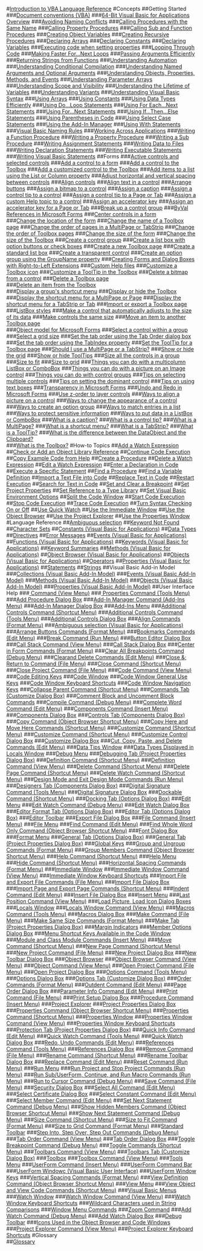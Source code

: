 #[Introduction to VBA Language Reference](../../VBA-Language-Reference.md)
#Concepts
##Getting Started
###[Document conventions (VBA)](document-conventions-visual-basic-for-applications.md)
###[64-Bit Visual Basic for Applications Overview](64-bit-visual-basic-for-applications-overview.md)
###[Avoiding Naming Conflicts](avoiding-naming-conflicts.md)
###[Calling Procedures with the Same Name](calling-procedures-with-the-same-name.md)
###[Calling Property Procedures](calling-property-procedures.md)
###[Calling Sub and Function Procedures](calling-sub-and-function-procedures.md)
###[Creating Object Variables](creating-object-variables.md)
###[Creating Recursive Procedures](creating-recursive-procedures.md)
###[Declaring Arrays](declaring-arrays.md)
###[Declaring Constants](declaring-constants.md)
###[Declaring Variables](declaring-variables.md)
###[Executing code when setting properties](executing-code-when-setting-properties.md)
###[Looping Through Code](looping-through-code.md)
###[Making Faster For...Next Loops](making-faster-fornext-loops.md)
###[Passing Arguments Efficiently](passing-arguments-efficiently.md)
###[Returning Strings from Functions](returning-strings-from-functions.md)
###[Understanding Automation](understanding-automation.md)
###[Understanding Conditional Compilation](understanding-conditional-compilation.md)
###[Understanding Named Arguments and Optional Arguments](understanding-named-arguments-and-optional-arguments.md)
###[Understanding Objects, Properties, Methods, and Events](understanding-objects-properties-methods-and-events.md)
###[Understanding Parameter Arrays](understanding-parameter-arrays.md)
###[Understanding Scope and Visibility](understanding-scope-and-visibility.md)
###[Understanding the Lifetime of Variables](understanding-the-lifetime-of-variables.md)
###[Understanding Variants](understanding-variants.md)
###[Understanding Visual Basic Syntax](understanding-visual-basic-syntax.md)
###[Using Arrays](using-arrays.md)
###[Using Constants](using-constants.md)
###[Using Data Types Efficiently](using-data-types-efficiently.md)
###[Using Do...Loop Statements](using-doloop-statements.md)
###[Using For Each...Next Statements](using-for-eachnext-statements.md)
###[Using For...Next Statements](using-fornext-statements.md)
###[Using If...Then...Else Statements](using-ifthenelse-statements.md)
###[Using Parentheses in Code](using-parentheses-in-code.md)
###[Using Select Case Statements](using-select-case-statements.md)
###[Using the Add-In Manager](using-the-add-in-manager.md)
###[Using With Statements](using-with-statements.md)
###[Visual Basic Naming Rules](visual-basic-naming-rules.md)
###[Working Across Applications](working-across-applications.md)
###[Writing a Function Procedure](writing-a-function-procedure.md)
###[Writing a Property Procedure](writing-a-property-procedure.md)
###[Writing a Sub Procedure](writing-a-sub-procedure.md)
###[Writing Assignment Statements](writing-assignment-statements.md)
###[Writing Data to Files](writing-data-to-files.md)
###[Writing Declaration Statements](writing-declaration-statements.md)
###[Writing Executable Statements](writing-executable-statements.md)
###[Writing Visual Basic Statements](writing-visual-basic-statements.md)
##Forms
###[Active controls and selected controls](active-controls-and-selected-controls.md)
###[Add a control to a form](add-a-control-to-a-form.md)
###[Add a control to the Toolbox](add-a-control-to-the-toolbox.md) 
###[Add a customized control to the Toolbox](add-a-customized-control-to-the-toolbox.md)
###[Add items to a list using the List or Column property](add-items-to-a-list-using-the-list-or-column-property.md)
###[Adjust horizontal and vertical spacing between controls](adjust-horizontal-and-vertical-spacing-between-controls.md)
###[Align controls](align-controls.md)
###[Align text in a control](align-text-in-a-control.md)
###[Arrange buttons](arrange-buttons.md)
###[Assign a bitmap to a control](assign-a-bitmap-to-a-control.md)
###[Assign a caption](assign-a-caption.md)
###[Assign a control tip to a control](assign-a-control-tip-to-a-control.md)
###[Assign a control tip to a Page or Tab](assign-a-control-tip-to-a-page-or-tab.md)
###[Assign a custom Help topic to a control](assign-a-custom-help-topic-to-a-control.md)
###[Assign an accelerator key](assign-an-accelerator-key.md)
###[Assign an accelerator key for a Page or Tab](assign-an-accelerator-key-for-a-page-or-tab.md)
###[Break up a control group](break-up-a-control-group.md)
###[ByVal References in Microsoft Forms](byval-references-in-microsoft-forms.md)
###[Center controls in a form](center-controls-in-a-form.md)    
###[Change the location of the form](change-the-location-of-the-form.md)
###[Change the name of a Toolbox page](change-the-name-of-a-toolbox-page.md)
###[Change the order of pages in a MultiPage or TabStrip](change-the-order-of-pages-in-a-multipage-or-tabstrip.md)
###[Change the order of Toolbox pages](change-the-order-of-toolbox-pages.md)
###[Change the size of the form](change-the-size-of-the-form.md)
###[Change the size of the Toolbox](change-the-size-of-the-toolbox.md)
###[Create a control group](create-a-control-group.md)
###[Create a list box with option buttons or check boxes](create-a-list-box-with-option-buttons-or-check-boxes.md)
###[Create a new Toolbox page](create-a-new-toolbox-page.md)
###[Create a standard list box](create-a-standard-list-box.md)
###[Create a transparent control](create-a-transparent-control.md)
###[Create an option group using the GroupName property](create-an-option-group-using-the-groupname-property.md)
###[Creating Forms and Dialog Boxes with Right-to-Left Extensions](creating-forms-and-dialog-boxes-with-right-to-left-extensions.md)
###[Custom Help files](custom-help-files.md)
###[Customize a Toolbox icon](customize-a-toolbox-icon.md)
###[Customize a ToolTip in the Toolbox](customize-a-tooltip-in-the-toolbox.md)
###[Delete a bitmap from a control](delete-a-bitmap-from-a-control.md)
###[Delete a Toolbox page](delete-a-toolbox-page.md)    
###[Delete an item from the Toolbox](delete-an-item-from-the-toolbox.md)    
###[Display a group's shortcut menu](display-a-group-s-shortcut-menu.md)
###[Display or hide the Toolbox](display-or-hide-the-toolbox.md)
###[Display the shortcut menu for a MultiPage or Page](display-the-shortcut-menu-for-a-multipage-or-page.md)
###[Display the shortcut menu for a TabStrip or Tab](display-the-shortcut-menu-for-a-tabstrip-or-tab.md)
###[Import or export a Toolbox page](import-or-export-a-toolbox-page.md)
###[ListBox styles](listbox-styles.md)
###[Make a control that automatically adjusts to the size of its data](make-a-control-that-automatically-adjusts-to-the-size-of-its-data.md)
###[Make controls the same size](make-controls-the-same-size.md)
###[Move an item to another Toolbox page](move-an-item-to-another-toolbox-page.md)  
###[Object model for Microsoft Forms](object-model-for-microsoft-forms.md)
###[Select a control within a group](select-a-control-within-a-group.md)
###[Select a grid size](select-a-grid-size.md)
###[Set the tab order using the Tab Order dialog box](set-the-tab-order-using-the-tab-order-dialog-box.md)
###[Set the tab order using the TabIndex property](set-the-tab-order-using-the-tabindex-property.md)
###[Set the ToolTip for a Toolbox page](set-the-tooltip-for-a-toolbox-page.md)
###[Should I use a MultiPage or a TabStrip?](should-i-use-a-multipage-or-a-tabstrip.md)
###[Show or hide the grid](show-or-hide-the-grid.md)
###[Show or hide ToolTips](show-or-hide-tooltips.md)
###[Size all the controls in a group](size-all-the-controls-in-a-group.md)
###[Size to fit](size-to-fit.md)
###[Size to grid](size-to-grid.md)
###[Things you can do with a multicolumn ListBox or ComboBox](things-you-can-do-with-a-multicolumn-listbox-or-combobox.md)
###[Things you can do with a picture on an Image control](things-you-can-do-with-a-picture-on-an-image-control.md)
###[Things you can do with control groups](things-you-can-do-with-control-groups.md)
###[Tips on selecting multiple controls](tips-on-selecting-multiple-controls.md)
###[Tips on setting the dominant control](tips-on-setting-the-dominant-control.md)
###[Tips on using text boxes](tips-on-using-text-boxes.md)
###[Transparency in Microsoft Forms](transparency-in-microsoft-forms.md)
###[Undo and Redo in Microsoft Forms](undo-and-redo-in-microsoft-forms.md)
###[Use z-order to layer controls](use-z-order-to-layer-controls.md)
###[Ways to align a picture on a control](ways-to-align-a-picture-on-a-control.md)
###[Ways to change the appearance of a control](ways-to-change-the-appearance-of-a-control.md)
###[Ways to create an option group](ways-to-create-an-option-group.md)
###[Ways to match entries in a list](ways-to-match-entries-in-a-list.md)
###[Ways to protect sensitive information](ways-to-protect-sensitive-information.md)
###[Ways to put data in a ListBox or ComboBox](ways-to-put-data-in-a-listbox-or-combobox.md)
###[What is a caption?](what-is-a-caption.md)
###[What is a control tip?](what-is-a-control-tip.md)
###[What is a MultiPage?](what-is-a-multipage.md)
###[What is a shortcut menu?](what-is-a-shortcut-menu.md)
###[What is a TabStrip?](what-is-a-tabstrip.md)
###[What is a ToolTip?](what-is-a-tooltip.md)
###[What is the difference between the DataObject and the Clipboard?](what-is-the-difference-between-the-dataobject-and-the-clipboard.md)    
###[What is the Toolbox?](what-is-the-toolbox.md)
#How-to Topics
##[Add a Watch Expression](add-a-watch-expression.md)
##[Check or Add an Object Library Reference](check-or-add-an-object-library-reference.md)
##[Continue Code Execution](continue-code-execution.md)
##[Copy Example Code from Help](copy-example-code-from-help.md)
##[Create a Procedure](create-a-procedure.md)
##[Delete a Watch Expression](delete-a-watch-expression.md)
##[Edit a Watch Expression](edit-a-watch-expression.md)
##[Enter a Declaration in Code](enter-a-declaration-in-code.md)
##[Execute a Specific Statement](execute-a-specific-statement.md)
##[Find a Procedure](find-a-procedure.md)
##[Find a Variable Definition](find-a-variable-definition.md)
##[Import a Text File into Code](import-a-text-file-into-code.md)
##[Replace Text in Code](replace-text-in-code.md)
##[Restart Execution](restart-execution.md)
##[Search for Text in Code](search-for-text-in-code.md)
##[Set and Clear a Breakpoint](set-and-clear-a-breakpoint.md)
##[Set Project Properties](set-project-properties.md)
##[Set Reference to a Type Library](set-reference-to-a-type-library.md)
##[Set Visual Basic Environment Options](set-visual-basic-environment-options.md)
##[Split the Code Window](split-the-code-window.md)
##[Start Code Execution](start-code-execution.md)
##[Stop Code Execution](stop-code-execution.md)
##[Trace Code Execution](trace-code-execution.md)
##[Turn Syntax Checking On or Off](turn-syntax-checking-on-or-off.md)
##[Use Quick Watch](use-quick-watch.md)
##[Use the Immediate Window](use-the-immediate-window.md)
##[Use the Object Browser](use-the-object-browser.md)
##[Use the Project Explorer](use-the-project-explorer.md)
##[Use the Properties Window](use-the-properties-window.md)
#Language Reference
##[Ambiguous selection](ambiguous-selection.md)
##[Keyword Not Found](keyword-not-found.md)
##[Character Sets](character-sets.md)
##[Constants (Visual Basic for Applications)](constants-visual-basic-for-applications.md)
##[Data Types](data-types.md)
##[Directives](directives.md)
##[Error Messages](error-messages.md)
##[Events (Visual Basic for Applications)](events-visual-basic-for-applications.md)   
##[Functions (Visual Basic for Applications)](functions-visual-basic-for-applications.md)
##[Keywords (Visual Basic for Applications)](keywords-visual-basic-for-applications.md)
##[Keyword Summaries](keyword-summaries.md)
##[Methods (Visual Basic for Applications)](methods-visual-basic-for-applications.md)
##[Object Browser (Visual Basic for Applications)](object-browser-visual-basic-for-applications.md)
##[Objects (Visual Basic for Applications)](objects-visual-basic-for-applications.md)
##[Operators](operators.md)
##[Properties (Visual Basic for Applications)](properties-visual-basic-for-applications.md)
##[Statements](statements.md)
##[Strings](strings.md)
##Visual Basic Add-in Model
###[Collections (Visual Basic Add-In Model)](collections-visual-basic-add-in-model.md)
###[Events (Visual Basic Add-In Model)](events-visual-basic-add-in-model.md)
###[Methods (Visual Basic Add-In Model)](methods-visual-basic-add-in-model.md)
###[Objects (Visual Basic Add-In Model)](objects-visual-basic-add-in-model.md)
###[Properties (Visual Basic Add-In Model)](properties-visual-basic-add-in-model.md)
##User Interface Help
###[<Host application> Command (View Menu)](-host-application-command-view-menu.md)
###[<Project Name> Properties Command (Tools Menu)](-project-name-properties-command-tools-menu.md)
###[Add Procedure Dialog Box](add-procedure-dialog-box.md)
###[Add-In Manager Command (Add-Ins Menu)](add-in-manager-command-add-ins-menu.md)
###[Add-In Manager Dialog Box](add-in-manager-dialog-box.md)
###[Add-Ins Menu](add-ins-menu.md)
###[Additional Controls Command (Shortcut Menu)](additional-controls-command-shortcut-menu.md)
###[Additional Controls Command (Tools Menu)](additional-controls-command-tools-menu.md)
###[Additional Controls Dialog Box](additional-controls-dialog-box.md)
###[Align Commands (Format Menu)](align-commands-format-menu.md)
###[Ambiguous selection (Visual Basic for Applications)](ambiguous-selection-visual-basic-for-applications.md)
###[Arrange Buttons Commands (Format Menu)](arrange-buttons-commands-format-menu.md)
###[Bookmarks Commands (Edit Menu)](bookmarks-commands-edit-menu.md)
###[Break Command (Run Menu)](break-command-run-menu.md)
###[Button Editor Dialog Box](button-editor-dialog-box.md)
###[Call Stack Command (View Menu)](call-stack-command-view-menu.md)
###[Call Stack Dialog Box](call-stack-dialog-box.md)
###[Center in Form Commands (Format Menu)](center-in-form-commands-format-menu.md)
###[Clear All Breakpoints Command (Debug Menu)](clear-all-breakpoints-command-debug-menu.md)
###[Clearand Delete Commands (Edit Menu)](clearand-delete-commands-edit-menu.md)
###[Close &; Return to <host application> Command (File Menu)](closereturn-to-host-application-command-file-menu.md)
###[Close Command (Shortcut Menu)](close-command-shortcut-menu.md)
###[Close Project Command (File Menu)](close-project-command-file-menu.md)
###[Code Command (View Menu)](code-command-view-menu.md)
###[Code Editing Keys](code-editing-keys.md)
###[Code Window](code-window.md)
###[Code Window General Use Keys](code-window-general-use-keys.md)
###[Code Window Keyboard Shortcuts](code-window-keyboard-shortcuts.md)
###[Code Window Navigation Keys](code-window-navigation-keys.md)
###[Collapse Parent Command (Shortcut Menu)](collapse-parent-command-shortcut-menu.md)
###[Commands Tab (Customize Dialog Box)](commands-tab-customize-dialog-box.md)
###[Comment Block and Uncomment Block Commands](comment-block-and-uncomment-block-commands.md)
###[Compile <project> Command (Debug Menu)](compile-project-command-debug-menu.md)
###[Complete Word Command (Edit Menu)](complete-word-command-edit-menu.md)
###[Components Command (Insert Menu)](components-command-insert-menu.md)
###[Components Dialog Box](components-dialog-box.md)
###[Controls Tab (Components Dialog Box)](controls-tab-components-dialog-box.md)
###[Copy Command (Object Browser Shortcut Menu)](copy-command-object-browser-shortcut-menu.md)
###[Copy Here and Move Here Commands (Shortcut Menu)](copy-here-and-move-here-commands-shortcut-menu.md)
###[Customize <item> Command (Shortcut Menu)](customize-item-command-shortcut-menu.md)
###[Customize Command (Shortcut Menu)](customize-command-shortcut-menu.md)
###[Customize Control Dialog Box](customize-control-dialog-box.md)
###[Customize Dialog Box](customize-dialog-box.md)
###[Cut, Copy, Paste, and Delete Commands (Edit Menu)](cut-copy-paste-and-delete-commands-edit-menu.md)
###[Data Tips Window](data-tips-window.md)
###[Data Types Displayed in Locals Window](data-types-displayed-in-locals-window.md)
###[Debug Menu](debug-menu.md)
###[Debugging Tab (Project Properties Dialog Box)](debugging-tab-project-properties-dialog-box.md)
###[Definition Command (Shortcut Menu)](definition-command-shortcut-menu.md)
###[Definition Command (View Menu)](definition-command-view-menu.md)
###[Delete <item> Command (Shortcut Menu)](delete-item-command-shortcut-menu.md)
###[Delete Page Command (Shortcut Menu)](delete-page-command-shortcut-menu.md)
###[Delete Watch Command (Shortcut Menu)](delete-watch-command-shortcut-menu.md)
###[Design Mode and Exit Design Mode Commands (Run Menu)](design-mode-and-exit-design-mode-commands-run-menu.md)
###[Designers Tab (Components Dialog Box)](designers-tab-components-dialog-box.md)
###[Digital Signature Command (Tools Menu)](digital-signature-command-tools-menu.md)
###[Digital Signature Dialog Box](digital-signature-dialog-box.md)
###[Dockable Command (Shortcut Menu)](dockable-command-shortcut-menu.md)
###[Docking Tab (Options Dialog Box)](docking-tab-options-dialog-box.md)
###[Edit Menu](edit-menu.md)
###[Edit Watch Command (Debug Menu)](edit-watch-command-debug-menu.md)
###[Edit Watch Dialog Box](edit-watch-dialog-box.md)
###[Editor Format Tab (Options Dialog Box)](editor-format-tab-options-dialog-box.md)
###[Editor Tab (Options Dialog Box)](editor-tab-options-dialog-box.md)
###[Editor Toolbar](editor-toolbar.md)
###[Export File Dialog Box](export-file-dialog-box.md)
###[File Command (Insert Menu)](file-command-insert-menu.md)
###[File Menu](file-menu.md)
###[Find Command (Edit Menu)](find-command-edit-menu.md)
###[Find Whole Word Only Command (Object Browser Shortcut Menu)](find-whole-word-only-command-object-browser-shortcut-menu.md)
###[Font Dialog Box](font-dialog-box.md)
###[Format Menu](format-menu.md)
###[General Tab (Options Dialog Box)](general-tab-options-dialog-box.md)
###[General Tab (Project Properties Dialog Box)](general-tab-project-properties-dialog-box.md)
###[Global Keys](global-keys.md)
###[Group and Ungroup Commands (Format Menu)](group-and-ungroup-commands-format-menu.md)
###[Group Members Command (Object Browser Shortcut Menu)](group-members-command-object-browser-shortcut-menu.md)
###[Help Command (Shortcut Menu)](help-command-shortcut-menu.md)
###[Help Menu](help-menu.md)
###[Hide Command (Shortcut Menu)](hide-command-shortcut-menu.md)
###[Horizontal Spacing Commands (Format Menu)](horizontal-spacing-commands-format-menu.md)
###[Immediate Window](immediate-window.md)
###[Immediate Window Command (View Menu)](immediate-window-command-view-menu.md)
###[Immediate Window Keyboard Shortcuts](immediate-window-keyboard-shortcuts.md)
###[Import File and Export File Commands (File Menu)](import-file-and-export-file-commands-file-menu.md)
###[Import File Dialog Box](import-file-dialog-box.md)
###[Import Page and Export Page Commands (Shortcut Menu)](import-page-and-export-page-commands-shortcut-menu.md)
###[Indent Command (Edit Menu)](indent-command-edit-menu.md)
###[Insert File Dialog Box](insert-file-dialog-box.md)
###[Insert Menu](insert-menu.md)
###[Last Position Command (View Menu)](last-position-command-view-menu.md)
###[Load Picture, Load Icon Dialog Boxes](load-picture-load-icon-dialog-boxes.md)
###[Locals Window](locals-window.md)
###[Locals Window Command (View Menu)](locals-window-command-view-menu.md)
###[Macros Command (Tools Menu)](macros-command-tools-menu.md)
###[Macros Dialog Box](macros-dialog-box.md)
###[Make <Project> Command (File Menu)](make-project-command-file-menu.md)
###[Make Same Size Commands (Format Menu)](make-same-size-commands-format-menu.md)
###[Make Tab (Project Properties Dialog Box)](make-tab-project-properties-dialog-box.md)
###[Margin Indicators](margin-indicators.md)
###[Member Options Dialog Box](member-options-dialog-box.md)
###[Menu Shortcut Keys Available in the Code Window](menu-shortcut-keys-available-in-the-code-window.md)
###[Module and Class Module Commands (Insert Menu)](module-and-class-module-commands-insert-menu.md)
###[Move Command (Shortcut Menu)](move-command-shortcut-menu.md)
###[New Page Command (Shortcut Menu)](new-page-command-shortcut-menu.md)
###[New Project Command (File Menu)](new-project-command-file-menu.md)
###[New Project Dialog Box](new-project-dialog-box.md)
###[New Toolbar Dialog Box](new-toolbar-dialog-box.md)
###[Object Browser](object-browser.md)
###[Object Browser Command (View Menu)](object-browser-command-view-menu.md)
###[Object Command (View Menu)](object-command-view-menu.md)
###[Open Project Command (File Menu)](open-project-command-file-menu.md)
###[Open Project Dialog Box](open-project-dialog-box.md)
###[Options Command (Tools Menu)](options-command-tools-menu.md)
###[Options Dialog Box](options-dialog-box.md)
###[Options Tab (Customize Dialog Box)](options-tab-customize-dialog-box.md)
###[Order Commands (Format Menu)](order-commands-format-menu.md)
###[Outdent Command (Edit Menu)](outdent-command-edit-menu.md)
###[Page Order Dialog Box](page-order-dialog-box.md)
###[Parameter Info Command (Edit Menu)](parameter-info-command-edit-menu.md)
###[Print Command (File Menu)](print-command-file-menu.md)
###[Print Setup Dialog Box](print-setup-dialog-box.md)
###[Procedure Command (Insert Menu)](procedure-command-insert-menu.md)
###[Project Explorer](project-explorer.md)
###[Project Properties Dialog Box](project-properties-dialog-box.md)
###[Properties Command (Object Browser Shortcut Menu)](properties-command-object-browser-shortcut-menu.md)
###[Properties Command (Shortcut Menu)](properties-command-shortcut-menu.md)
###[Properties Window](properties-window.md)
###[Properties Window Command (View Menu)](properties-window-command-view-menu.md)
###[Properties Window Keyboard Shortcuts](properties-window-keyboard-shortcuts.md)
###[Protection Tab (Project Properties Dialog Box)](protection-tab-project-properties-dialog-box.md)
###[Quick Info Command (Edit Menu)](quick-info-command-edit-menu.md)
###[Quick Watch Command (Tools Menu)](quick-watch-command-tools-menu.md)
###[Quick Watch Dialog Box](quick-watch-dialog-box.md)
###[Redo, Undo Commands (Edit Menu)](redo-undo-commands-edit-menu.md)
###[References Command (Tools Menu)](references-command-tools-menu.md)
###[References Dialog Box](references-dialog-box.md)
###[Remove <Item> Command (File Menu)](remove-item-command-file-menu.md)
###[Rename Command (Shortcut Menu)](rename-command-shortcut-menu.md)
###[Rename Toolbar Dialog Box](rename-toolbar-dialog-box.md)
###[Replace Command (Edit Menu)](replace-command-edit-menu.md)
###[Reset <project> Command (Run Menu)](reset-project-command-run-menu.md)
###[Run Menu](run-menu.md)
###[Run Project and Stop Project Commands (Run Menu)](run-project-and-stop-project-commands-run-menu.md)
###[Run Sub/UserForm, Continue, and Run Macro Commands (Run Menu)](run-sub-userform-continue-and-run-macro-commands-run-menu.md)
###[Run to Cursor Command (Debug Menu)](run-to-cursor-command-debug-menu.md)
###[Save <host document> Command (File Menu)](save-host-document-command-file-menu.md)
###[Security Dialog Box](security-dialog-box.md)
###[Select All Command (Edit Menu)](select-all-command-edit-menu.md)
###[Select Certificate Dialog Box](select-certificate-dialog-box.md)
###[Select Constant Command (Edit Menu)](select-constant-command-edit-menu.md)
###[Select Member Command (Edit Menu)](select-member-command-edit-menu.md)
###[Set Next Statement Command (Debug Menu)](set-next-statement-command-debug-menu.md)
###[Show Hidden Members Command (Object Browser Shortcut Menu)](show-hidden-members-command-object-browser-shortcut-menu.md)
###[Show Next Statement Command (Debug Menu)](show-next-statement-command-debug-menu.md)
###[Size Command (Shortcut Menu)](size-command-shortcut-menu.md)
###[Size to Fit Command (Format Menu)](size-to-fit-command-format-menu.md)
###[Size to Grid Command (Format Menu)](size-to-grid-command-format-menu.md)
###[Standard Toolbar](standard-toolbar.md)
###[Step Into, Step Over, Step Out Commands (Debug Menu)](step-into-step-over-step-out-commands-debug-menu.md)
###[Tab Order Command (View Menu)](tab-order-command-view-menu.md)
###[Tab Order Dialog Box](tab-order-dialog-box.md)
###[Toggle Breakpoint Command (Debug Menu)](toggle-breakpoint-command-debug-menu.md)
###[Toggle Commands (Shortcut Menu)](toggle-commands-shortcut-menu.md)
###[Toolbars Command (View Menu)](toolbars-command-view-menu.md)
###[Toolbars Tab (Customize Dialog Box)](toolbars-tab-customize-dialog-box.md)
###[Toolbox](toolbox.md)
###[Toolbox Command (View Menu)](toolbox-command-view-menu.md)
###[Tools Menu](tools-menu.md)
###[UserForm Command (Insert Menu)](userform-command-insert-menu.md)
###[UserForm Command Bar](userform-command-bar.md)
###[UserForm Windowc (Visual Basic User Interface)](userform-windowc-visual-basic-user-interface.md)
###[UserForm Window Keys](userform-window-keys.md)
###[Vertical Spacing Commands (Format Menu)](vertical-spacing-commands-format-menu.md)
###[View Definition Command (Object Browser Shortcut Menu)](view-definition-command-object-browser-shortcut-menu.md)
###[View Menu](view-menu.md)
###[View Object and View Code Commands (Shortcut Menu)](view-object-and-view-code-commands-shortcut-menu.md)
###[Visual Basic Menus](visual-basic-menus.md)
###[Watch Window](watch-window.md)
###[Watch Window Command (View Menu)](watch-window-command-view-menu.md)
###[Watch Window Keyboard Shortcuts](watch-window-keyboard-shortcuts.md)
###[Wildcard Characters used in String Comparisons](wildcard-characters-used-in-string-comparisons.md)
###[Window Menu Commands](window-menu-commands.md)
###[Zoom Command](zoom-command.md)
###[Add Watch Command (Debug Menu)](add-watch-command-debug-menu.md)
###[Add Watch Dialog Box](add-watch-dialog-box.md)
###[Debug Toolbar](debug-toolbar.md)
###[Icons Used in the Object Browser and Code Windows](icons-used-in-the-object-browser-and-code-windows.md)
###[Project Explorer Command (View Menu)](project-explorer-command-view-menu.md)
###[Project Explorer Keyboard Shortcuts](project-explorer-keyboard-shortcuts.md)
#Glossary  
##[Glossary](glossary-vba.md)

